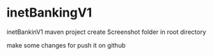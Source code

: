 # inetBankingV1
inetBankinV1 maven project
create Screenshot folder in root directory 

make some changes for push it on github